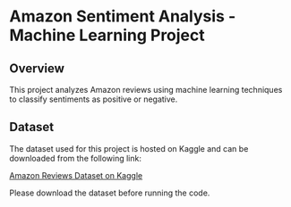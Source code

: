 # Amazon Sentiment Analysis - Machine Learning Project

## Overview
This project analyzes Amazon reviews using machine learning techniques to classify sentiments as positive or negative.

## Dataset
The dataset used for this project is hosted on Kaggle and can be downloaded from the following link:

[Amazon Reviews Dataset on Kaggle](https://www.kaggle.com/datasets/bittlingmayer/amazonreviews)

Please download the dataset before running the code.

